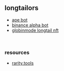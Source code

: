 ## longtailors

* [ape bot](https://github.com/duckdegen/apebot)
* [binance alpha bot](https://github.com/duckdegen/apebot)
* [globinmode longtail nft](https://github.com/Anish-Agnihotri/goblinmode)

<br>

### resources

* [rarity.tools](https://rarity.tools/)
